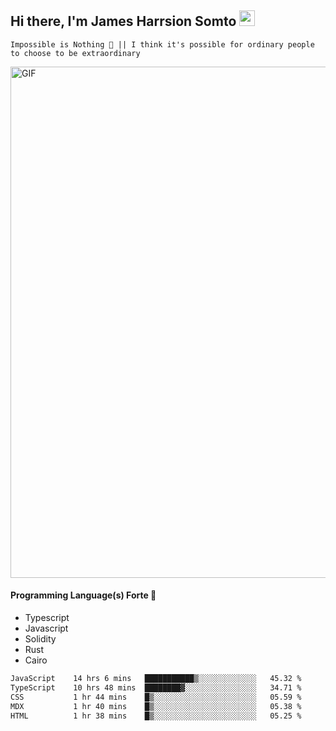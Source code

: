 ## Hi there, I'm James Harrsion Somto <img src="https://media.giphy.com/media/hvRJCLFzcasrR4ia7z/giphy.gif" width="25px">

`Impossible is Nothing 🚀 || I think it's possible for ordinary people to choose to be extraordinary`

 
<img align="center" alt="GIF" src="https://github.com/Gapur/Gapur/blob/master/coding.gif?raw=true" width="818px" height="818px" />


#### Programming Language(s) Forte 🚀
- Typescript
- Javascript
- Solidity
- Rust
- Cairo



<!--START_SECTION:waka-->

```txt
JavaScript    14 hrs 6 mins   ███████████▒░░░░░░░░░░░░░   45.32 %
TypeScript    10 hrs 48 mins  ████████▓░░░░░░░░░░░░░░░░   34.71 %
CSS           1 hr 44 mins    █▒░░░░░░░░░░░░░░░░░░░░░░░   05.59 %
MDX           1 hr 40 mins    █▒░░░░░░░░░░░░░░░░░░░░░░░   05.38 %
HTML          1 hr 38 mins    █▒░░░░░░░░░░░░░░░░░░░░░░░   05.25 %
```

<!--END_SECTION:waka-->
<br />
<br />
<br />







